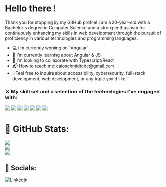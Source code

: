 # Hello there !

Thank you for stopping by my GitHub profile! I am a 20-year-old with a Bachelor's degree in Computer Science and a strong enthusiasm for continuously enhancing my skills in web development through the pursuit of proficiency in various technologies and programming languages.

- 💻 I’m currently working on "Angular"
- 🌱 I’m currently learning about Angular & JS
- 👔 I’m looking to collaborate with Typescript/React
- 📬 How to reach me: caioschmidtcdc@gmail.com
- 💡Feel free to inquire about accessibility, cybersecurity, full-stack development, web development, or any topic you'd like!

###  ⚔️ My skill set and a selection of the technologies I've engaged with:

<img src="https://img.shields.io/badge/java-%23ED8B00.svg?style=for-the-badge&logo=java&logoColor=white" /> <img src="https://img.shields.io/badge/JavaScript-F7DF1E.svg?style=for-the-badge&logo=JavaScript&logoColor=black" /> <img src="https://img.shields.io/badge/TypeScript-3178C6.svg?style=for-the-badge&logo=TypeScript&logoColor=white" />
<img src="https://img.shields.io/badge/React-61DAFB.svg?style=for-the-badge&logo=React&logoColor=black" /> 
<img src="https://img.shields.io/badge/CSS3-1572B6.svg?style=for-the-badge&logo=CSS3&logoColor=white" />
<img src="https://img.shields.io/badge/Tailwind%20CSS-06B6D4.svg?style=for-the-badge&logo=Tailwind-CSS&logoColor=white" /> 
<img src="https://img.shields.io/badge/Node.js-339933.svg?style=for-the-badge&logo=nodedotjs&logoColor=white" />


# 🚀 GitHub Stats:
![](https://github-readme-stats.vercel.app/api?username=caioschmidt10&theme=codeSTACKr&hide_border=true&include_all_commits=true&count_private=false)<br/>
![](https://github-readme-streak-stats.herokuapp.com/?user=caioschmidt10&theme=codeSTACKr&hide_border=true)<br/>
![](https://github-readme-stats.vercel.app/api/top-langs/?username=caioschmidt10a&theme=codeSTACKr&hide_border=true&include_all_commits=true&count_private=false&layout=compact)

## 🔎 Socials:
[![LinkedIn](https://img.shields.io/badge/LinkedIn-%230077B5.svg?logo=linkedin&logoColor=white)](https://www.linkedin.com/in/caio-schmidt-vasconcelos-63423b252/) 
